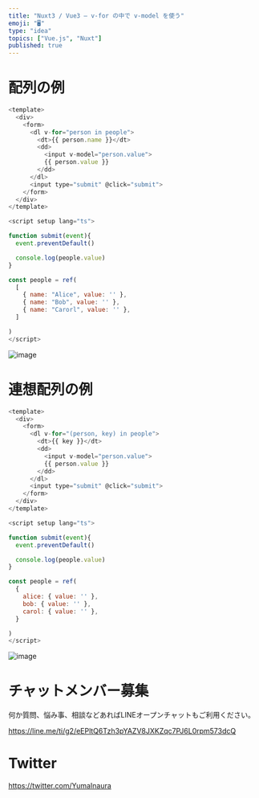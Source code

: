 ```yaml
---
title: "Nuxt3 / Vue3 – v-for の中で v-model を使う"
emoji: "🖥"
type: "idea"
topics: ["Vue.js", "Nuxt"]
published: true
---
```


# 配列の例

```js
<template>
  <div>
    <form>
      <dl v-for="person in people">
        <dt>{{ person.name }}</dt>
        <dd>
          <input v-model="person.value">
          {{ person.value }}
        </dd>
      </dl>
      <input type="submit" @click="submit">
    </form>
  </div>
</template>

<script setup lang="ts">

function submit(event){
  event.preventDefault()

  console.log(people.value)
}

const people = ref(
  [
    { name: "Alice", value: '' },
    { name: "Bob", value: '' },
    { name: "Carorl", value: '' },
  ]

)
</script>
```

![image](https://user-images.githubusercontent.com/13635059/221751950-70860bdc-fbee-4426-a125-f118f75a0e5c.png)

# 連想配列の例

```js
<template>
  <div>
    <form>
      <dl v-for="(person, key) in people">
        <dt>{{ key }}</dt>
        <dd>
          <input v-model="person.value">
          {{ person.value }}
        </dd>
      </dl>
      <input type="submit" @click="submit">
    </form>
  </div>
</template>

<script setup lang="ts">

function submit(event){
  event.preventDefault()

  console.log(people.value)
}

const people = ref(
  {
    alice: { value: '' },
    bob: { value: '' },
    carol: { value: '' },
  }

)
</script>
```

![image](https://user-images.githubusercontent.com/13635059/221754565-a745a84d-dd2f-421c-bd93-4b173d26ccbd.png)


# チャットメンバー募集


何か質問、悩み事、相談などあればLINEオープンチャットもご利用ください。

https://line.me/ti/g2/eEPltQ6Tzh3pYAZV8JXKZqc7PJ6L0rpm573dcQ


# Twitter

https://twitter.com/YumaInaura

